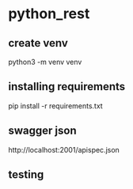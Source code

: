 # python_rest

## create venv
python3 -m venv venv


## installing requirements
pip install -r requirements.txt

## swagger json
http://localhost:2001/apispec.json

## testing

